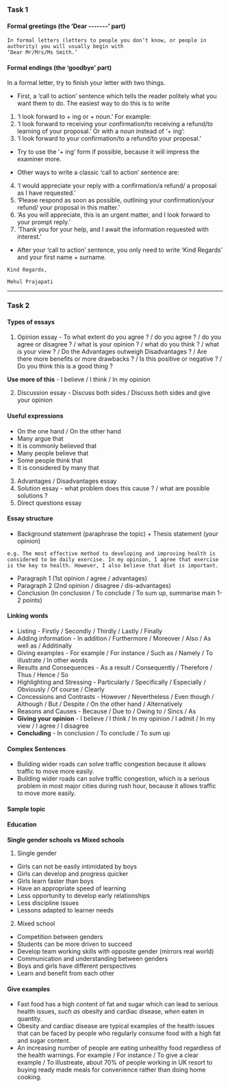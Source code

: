 ### Task 1
#### Formal greetings (the ‘Dear -------’ part)
```
In formal letters (letters to people you don’t know, or people in authority) you will usually begin with
‘Dear Mr/Mrs/Ms Smith.’
```

#### Formal endings (the ‘goodbye’ part)
In a formal letter, try to finish your letter with two things.
- First, a ‘call to action’ sentence which tells the reader politely what you want them to do.
The easiest way to do this is to write 
1. ‘I look forward to + ing or + noun.’ For example:
2. ‘I look forward to receiving your confirmation/to receiving a refund/to learning of your proposal.’
Or with a noun instead of ‘+ ing’:
3. ‘I look forward to your confirmation/to a refund/to your proposal.’
- Try to use the ‘+ ing’ form if possible, because it will impress the examiner more.

- Other ways to write a classic ‘call to action’ sentence are:
4. ‘I would appreciate your reply with a confirmation/a refund/ a proposal as I have requested.’
5. ‘Please respond as soon as possible, outlining your confirmation/your refund/ your proposal in this
matter.’
6. ‘As you will appreciate, this is an urgent matter, and I look forward to your prompt reply.’
7. ‘Thank you for your help, and I await the information requested with interest.’
- After your ‘call to action’ sentence, you only need to write ‘Kind Regards’ and your first name +
surname.
```
Kind Regards,

Mehul Prajapati
```

----
### Task 2

#### Types of essays
1. Opinion essay - To what extent do you agree ? / do you agree ? / do you agree or disagree ? / what is your opinion ? / what do you think ? / what is your view ? / Do the Advantages outweigh Disadvantages ? / Are there more benefits or more drawbacks ? / Is this positive or negative ? / Do you think this is a good thing ?

**Use more of this** - I believe / I think / In my opinion

2. Discussion essay - Discuss both sides / Discuss both sides and give your opinion

#### Useful expressions
- On the one hand / On the other hand
- Many argue that
- It is commonly believed that
- Many people believe that 
- Some people think that
- It is considered by many that 

3. Advantages / Disadvantages essay
4. Solution essay - what problem does this cause ? / what are possible solutions ?
5. Direct questions essay   


#### Essay structure
- Background statement (paraphrase the topic) + Thesis statement (your opinion)
```
e.g. The most effective method to developing and improving health is considered to be daily exercise. In my opinion, I agree that exercise is the key to health. However, I also believe that diet is important.
```
- Paragraph 1 (1st opinion / agree / advantages)
- Paragraph 2 (2nd opinion / disagree / dis-advantages)
- Conclusion (In conclusion / To conclude / To sum up, summarise main 1-2 points)

#### Linking words
- Listing - Firstly / Secondly / Thirdly / Lastly / Finally
- Adding information - In addition / Furthermore / Moreover / Also / As well as / Additinally 
- Giving examples - For example / For instance / Such as / Namely / To illustrate / In other words
- Results and Consequences - As a result / Consequently / Therefore / Thus / Hence / So
- Highlighting and Stressing - Particularly / Specifically / Especially / Obviously / Of course / Clearly 
- Concessions and Contrasts - However / Nevertheless / Even though / Although / But / Despite / On the other hand / Alternatively
- Reasons and Causes - Because / Due to / Owing to / Sincs / As
- **Giving your opinion** - I believe / I think / In my opinion / I admit / In my view / I agree / I disagree
- **Concluding** - In conclusion / To conclude / To sum up

#### Complex Sentences
- Building wider roads can solve traffic congestion because it allows traffic to move more easily.
- Building wider roads can solve traffic congestion, which is a serious problem in most major cities during rush hour, because it allows traffic to move more easily.

#### Sample topic
#### Education
**Single gender schools vs Mixed schools**
1. Single gender
- Girls can not be easily intimidated by boys
- Girls can develop and progress quicker
- Girls learn faster than boys
- Have an appropriate speed of learning
- Less opportunity to develop early relationships
- Less discipline issues
- Lessons adapted to learner needs
2. Mixed school
- Competition between genders
- Students can be more driven to succeed
- Develop team working skills with opposite gender (mirrors real world)
- Communication and understanding between genders
- Boys and girls have different perspectives
- Learn and benefit from each other

#### Give examples
- Fast food has a high content of fat and sugar which can lead to serious health issues, *such as* obesity and cardiac disease, *when* eaten in quantity.
- Obesity and cardiac disease are typical examples of the health issues that can be faced by people who regularly consume food with a high fat and sugar content.
- An increasing number of people are eating unhealthy food regardless of the health warnings. For example / For instance / To give a clear example / To illustreate, about 70% of people working in UK resort to buying ready made meals for convenience rather than doing home cooking.
